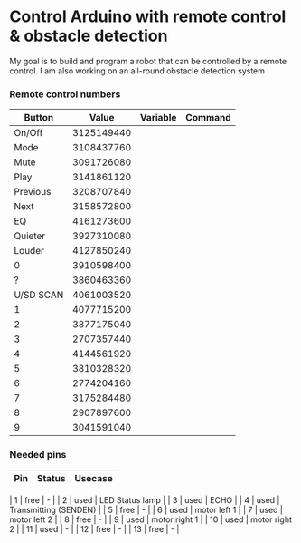 # Control Arduino with remote control & obstacle detection
My goal is to build and program a robot that can be controlled by a remote control. I am also working on an all-round obstacle detection system
### Remote control numbers

| Button | Value | Variable | Command |
| ------ | ------ | ------ | ------ |
|     On/Off    |  3125149440        |        |        |
|     Mode      |  3108437760          |        |        |
|     Mute      |  3091726080          |        |        |
|     Play      |  3141861120          |        |        |
|     Previous  |  3208707840      |        |        |
|     Next      |  3158572800          |        |        |
|     EQ        |  4161273600            |        |        |
|     Quieter   |  3927310080       |        |        |
|     Louder    |  4127850240        |        |        |
|     0         |  3910598400              |       |        |
|     ?         |  3860463360              |       |        |
|     U/SD SCAN |  4061003520      |        |        |
|     1         |  4077715200                  |        |        |
|     2         |  3877175040      |        |        |
|     3         |  2707357440      |        |        |
|     4         |  4144561920      |        |        |
|     5         |  3810328320      |        |        |
|     6         |  2774204160      |        |        |
|     7         |  3175284480      |        |        |
|     8         |  2907897600      |        |        |
|     9         |  3041591040      |        |        |


### Needed pins
| Pin | Status | Usecase | 
| ------ | ------ | ------ |

|     1    |  free        | -       | 
|     2    |  used        | LED Status lamp       | 
|     3    |  used        | ECHO       | 
|     4    |  used        | Transmitting (SENDEN)       | 
|     5    |  free        | -       | 
|     6    |  used        | motor left 1       | 
|     7    |  used        | motor left 2       | 
|     8    |  free        | -       | 
|     9    |  used        | motor right 1       | 
|     10   |  used        | motor right 2       | 
|     11   |  used        | -       | 
|     12   |  free        | -       | 
|     13   |  free        | -       | 
